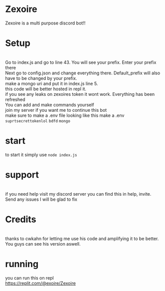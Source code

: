 # Zexoire
Zexoire is a multi purpose discord bot!!

# Setup
<br>Go to index.js and go to line 43. You will see your prefix. Enter your prefix there<br>Next go to config.json and change everything there. Default_prefix will also have to be changed by your prefix.<br>make a mongo uri and put it in index.js line 5.<br> this code will be better hosted in repl it.<br>if you see any leaks on  zexoires token it wont work. Everything has been refreshed<br>You can add and make commands yourself<br> join my server if you want me to continue this bot<br> make sure to make a .env file looking like this make a .env
```suprtsecrettokenlol```
```bdfd```
```mongo```

# start
to start it simply use ```node index.js```
# support
<br> if you need help visit my discord server you can find this in help, invite.<br> Send any issues I will be glad to fix<br>

# Credits 
<br> thanks to cwkahn for letting me use his code and amplifying it to be better. You guys can see his version aswell.

# running
you can run this on repl<br>https://replit.com/@exoire/Zexoire<br>
